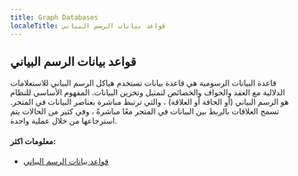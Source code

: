 ```yaml
---
title: Graph Databases
localeTitle: قواعد بيانات الرسم البياني
---
```

## قواعد بيانات الرسم البياني

قاعدة البيانات الرسومية هي قاعدة بيانات تستخدم هياكل الرسم البياني للاستعلامات الدلالية مع العقد والحواف والخصائص لتمثيل وتخزين البيانات. المفهوم الأساسي للنظام هو الرسم البياني (أو الحافة أو العلاقة) ، والتي ترتبط مباشرة بعناصر البيانات في المتجر. تسمح العلاقات بالربط بين البيانات في المتجر معًا مباشرةً ، وفي كثير من الحالات يتم استرجاعها من خلال عملية واحدة.

#### معلومات اكثر:

*   [قواعد بيانات الرسم البياني](https://en.wikipedia.org/wiki/Graph_database)